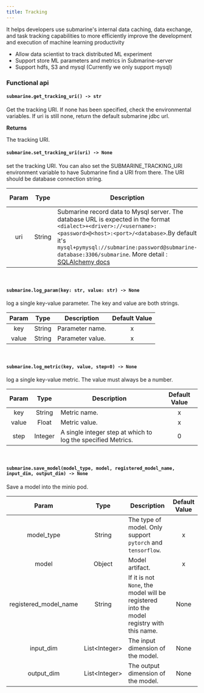 ```yaml
---
title: Tracking
---
```


<!--
Licensed to the Apache Software Foundation (ASF) under one
or more contributor license agreements.  See the NOTICE file
distributed with this work for additional information
regarding copyright ownership.  The ASF licenses this file
to you under the Apache License, Version 2.0 (the
"License"); you may not use this file except in compliance
with the License.  You may obtain a copy of the License at

  http://www.apache.org/licenses/LICENSE-2.0

Unless required by applicable law or agreed to in writing,
software distributed under the License is distributed on an
"AS IS" BASIS, WITHOUT WARRANTIES OR CONDITIONS OF ANY
KIND, either express or implied.  See the License for the
specific language governing permissions and limitations
under the License.
-->

It helps developers use submarine's internal data caching,
data exchange, and task tracking capabilities to more efficiently improve the
development and execution of machine learning productivity

- Allow data scientist to track distributed ML experiment
- Support store ML parameters and metrics in Submarine-server
- Support hdfs, S3 and mysql (Currently we only support mysql)

### Functional api

#### `submarine.get_tracking_uri() -> str`

Get the tracking URI. If none has been specified, check the environmental variables. If uri is still none, return the default submarine jdbc url.

**Returns**

The tracking URI.
<br />

#### `submarine.set_tracking_uri(uri) -> None`

set the tracking URI. You can also set the SUBMARINE_TRACKING_URI environment variable to have Submarine find a URI from there. The URI should be database connection string.

| Param |  Type  | Description                                                                                                                                                                                                                                                                                                                                              | Default Value |
| :---: | :----: | -------------------------------------------------------------------------------------------------------------------------------------------------------------------------------------------------------------------------------------------------------------------------------------------------------------------------------------------------------- | :-----------: |
|  uri  | String | Submarine record data to Mysql server. The database URL is expected in the format ``<dialect>+<driver>://<username>:<password>@<host>:<port>/<database>``.By default it's `mysql+pymysql://submarine:password@submarine-database:3306/submarine`. More detail : [SQLAlchemy docs](https://docs.sqlalchemy.org/en/latest/core/engines.html#database-urls) |       x       |

<br />

#### `submarine.log_param(key: str, value: str) -> None`

log a single key-value parameter. The key and value are both strings.

| Param |  Type  | Description      | Default Value |
| :---: | :----: | ---------------- | :-----------: |
|  key  | String | Parameter name.  |       x       |
| value | String | Parameter value. |       x       |

<br />

#### `submarine.log_metric(key, value, step=0) -> None`
log a single key-value metric. The value must always be a number.

| Param |  Type   | Description                                                  | Default Value |
| :---: | :-----: | ------------------------------------------------------------ | :-----------: |
|  key  | String  | Metric name.                                                 |       x       |
| value |  Float  | Metric value.                                                |       x       |
| step  | Integer | A single integer step at which to log the specified Metrics. |       0       |

<br />

#### `submarine.save_model(model_type, model, registered_model_name, input_dim, output_dim) -> None`

Save a model into the minio pod.

|         Param         |      Type      | Description                                                                               | Default Value |
| :-------------------: | :------------: | ----------------------------------------------------------------------------------------- | :-----------: |
|      model_type       |     String     | The type of model. Only support `pytorch` and `tensorflow`.                               |       x       |
|         model         |     Object     | Model artifact.                                                                           |       x       |
| registered_model_name |     String     | If it is not `None`, the model will be registered into the model registry with this name. |     None      |
|       input_dim       | List<Integer\> | The input dimension of the model.                                                         |     None      |
|      output_dim       | List<Integer\> | The output dimension of the model.                                                        |     None      |

<br />

